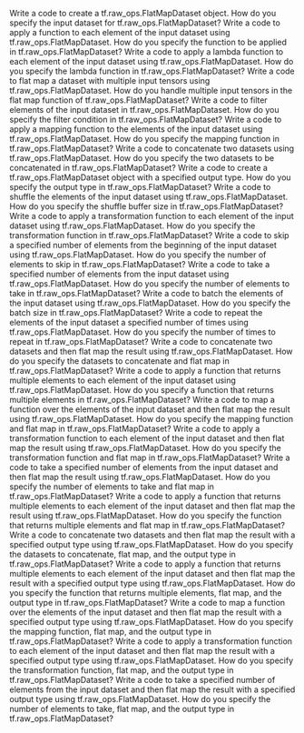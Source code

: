 Write a code to create a tf.raw_ops.FlatMapDataset object.
How do you specify the input dataset for tf.raw_ops.FlatMapDataset?
Write a code to apply a function to each element of the input dataset using tf.raw_ops.FlatMapDataset.
How do you specify the function to be applied in tf.raw_ops.FlatMapDataset?
Write a code to apply a lambda function to each element of the input dataset using tf.raw_ops.FlatMapDataset.
How do you specify the lambda function in tf.raw_ops.FlatMapDataset?
Write a code to flat map a dataset with multiple input tensors using tf.raw_ops.FlatMapDataset.
How do you handle multiple input tensors in the flat map function of tf.raw_ops.FlatMapDataset?
Write a code to filter elements of the input dataset in tf.raw_ops.FlatMapDataset.
How do you specify the filter condition in tf.raw_ops.FlatMapDataset?
Write a code to apply a mapping function to the elements of the input dataset using tf.raw_ops.FlatMapDataset.
How do you specify the mapping function in tf.raw_ops.FlatMapDataset?
Write a code to concatenate two datasets using tf.raw_ops.FlatMapDataset.
How do you specify the two datasets to be concatenated in tf.raw_ops.FlatMapDataset?
Write a code to create a tf.raw_ops.FlatMapDataset object with a specified output type.
How do you specify the output type in tf.raw_ops.FlatMapDataset?
Write a code to shuffle the elements of the input dataset using tf.raw_ops.FlatMapDataset.
How do you specify the shuffle buffer size in tf.raw_ops.FlatMapDataset?
Write a code to apply a transformation function to each element of the input dataset using tf.raw_ops.FlatMapDataset.
How do you specify the transformation function in tf.raw_ops.FlatMapDataset?
Write a code to skip a specified number of elements from the beginning of the input dataset using tf.raw_ops.FlatMapDataset.
How do you specify the number of elements to skip in tf.raw_ops.FlatMapDataset?
Write a code to take a specified number of elements from the input dataset using tf.raw_ops.FlatMapDataset.
How do you specify the number of elements to take in tf.raw_ops.FlatMapDataset?
Write a code to batch the elements of the input dataset using tf.raw_ops.FlatMapDataset.
How do you specify the batch size in tf.raw_ops.FlatMapDataset?
Write a code to repeat the elements of the input dataset a specified number of times using tf.raw_ops.FlatMapDataset.
How do you specify the number of times to repeat in tf.raw_ops.FlatMapDataset?
Write a code to concatenate two datasets and then flat map the result using tf.raw_ops.FlatMapDataset.
How do you specify the datasets to concatenate and flat map in tf.raw_ops.FlatMapDataset?
Write a code to apply a function that returns multiple elements to each element of the input dataset using tf.raw_ops.FlatMapDataset.
How do you specify a function that returns multiple elements in tf.raw_ops.FlatMapDataset?
Write a code to map a function over the elements of the input dataset and then flat map the result using tf.raw_ops.FlatMapDataset.
How do you specify the mapping function and flat map in tf.raw_ops.FlatMapDataset?
Write a code to apply a transformation function to each element of the input dataset and then flat map the result using tf.raw_ops.FlatMapDataset.
How do you specify the transformation function and flat map in tf.raw_ops.FlatMapDataset?
Write a code to take a specified number of elements from the input dataset and then flat map the result using tf.raw_ops.FlatMapDataset.
How do you specify the number of elements to take and flat map in tf.raw_ops.FlatMapDataset?
Write a code to apply a function that returns multiple elements to each element of the input dataset and then flat map the result using tf.raw_ops.FlatMapDataset.
How do you specify the function that returns multiple elements and flat map in tf.raw_ops.FlatMapDataset?
Write a code to concatenate two datasets and then flat map the result with a specified output type using tf.raw_ops.FlatMapDataset.
How do you specify the datasets to concatenate, flat map, and the output type in tf.raw_ops.FlatMapDataset?
Write a code to apply a function that returns multiple elements to each element of the input dataset and then flat map the result with a specified output type using tf.raw_ops.FlatMapDataset.
How do you specify the function that returns multiple elements, flat map, and the output type in tf.raw_ops.FlatMapDataset?
Write a code to map a function over the elements of the input dataset and then flat map the result with a specified output type using tf.raw_ops.FlatMapDataset.
How do you specify the mapping function, flat map, and the output type in tf.raw_ops.FlatMapDataset?
Write a code to apply a transformation function to each element of the input dataset and then flat map the result with a specified output type using tf.raw_ops.FlatMapDataset.
How do you specify the transformation function, flat map, and the output type in tf.raw_ops.FlatMapDataset?
Write a code to take a specified number of elements from the input dataset and then flat map the result with a specified output type using tf.raw_ops.FlatMapDataset.
How do you specify the number of elements to take, flat map, and the output type in tf.raw_ops.FlatMapDataset?
